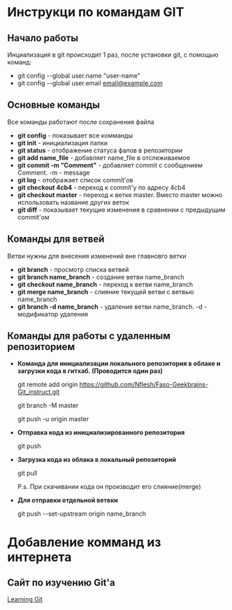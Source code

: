 # Инструкци по командам GIT

## Начало работы

Инциализация в git происходит 1 раз, после установки git, с помощью команд:
* git config --global user.name "user-name"
* git config --global user.email email@example.com

## Основные команды

Все команды работают после сохранения файла

+ **git config** - показывает все комманды
+ **git init** - инициализация папки 
+ **git status** - отображение статуса фалов в репозитории
+ **git add name_file** - добавляет name_file в отслеживаемое 
+ **git commit -m "Comment"** - добавляет commit с сообщением Comment. -m - message
+ **git log** - отображает список commit'ов
+ **git checkout 4cb4** - переход к commit'у по адресу 4cb4
+ **git checkout master** - переход к ветке master. Вместо master можно использовать название других веток
+ **git diff** - показывает текущие изменения в сравнении с предыдущим commit'ом


## Команды для ветвей

Ветви нужны для внесения изменений вне главновго ветки

+ **git branch** - просмотр списка ветвей
+ **git branch name_branch** - создание ветви name_branch
+ **git checkout name_branch** - переход к ветви name_branch
+ **git merge name_branch** - слияние текущей ветви с ветвью name_branch
+ **git branch -d name_branch** - удаление ветви name_branch. -d - модификатор удаления

## Команды для работы с удаленным репозиторием

+ **Команда для инициализации локального репозитория в облаке и загрузки кода в гитхаб. (Проводится один раз)** 

    git remote add origin https://github.com/Nflesh/Faso-Geekbrains-Git_instruct.git
        
    git branch -M master
    
    git push -u origin master
    
+ **Отправка кода из инициализированного репозитория**
    
    git push

+ **Загрузка кода из облака в локальный репозиторий**

    git pull

    P.s. При скачивании кода он производит его слияние(merge)

+ **Для отправки отдельной ветвки**

    git push --set-upstream origin name_branch



# Добавление комманд из интернета

## Сайт по изучению Git'а

[Learning Git](https://learngitbranching.js.org/?locale=ru_RU) 
